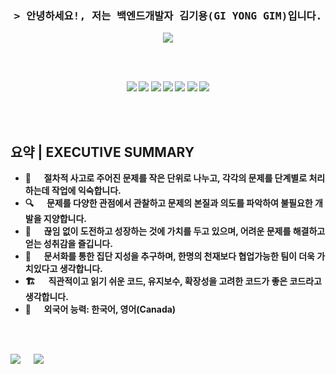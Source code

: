 <br><br>
<!-- Intro -->
<h3 align="center">
  <samp>&gt; 안녕하세요!, 저는 백엔드개발자 김기용(GI YONG GIM)입니다.
  <b>
  </samp>
</h3>


<p align="center">
  <a href="https://gygimdev.github.io/docs/spring" target="_blank">
  <img src="https://img.shields.io/badge/블로그-0A0A0A?style=for-the-badge&logo=dev.to&logoColor=white">
  </a>
</p>

<br><br>

<p align="center">
<!-- 스프링 -->
  <img src="https://img.shields.io/badge/springboot-6DB33F?style=for-the-badge&logo=springboot&logoColor=white">
  <img src="https://img.shields.io/badge/JAVA-007396?style=for-the-badge&logo=openjdk&logoColor=white">
  <img src="https://img.shields.io/badge/django-092E20?style=for-the-badge&logo=django&logoColor=white">
  <img src="https://img.shields.io/badge/python-3776AB?style=for-the-badge&logo=python&logoColor=white"> 
  <img src="https://img.shields.io/badge/C++-00599C?style=for-the-badge&logo=cplusplus&logoColor=white">
  <img src="https://img.shields.io/badge/kubernetes-326CE5?style=for-the-badge&logo=kubernetes&logoColor=white">
  <img src="https://img.shields.io/badge/aws-232F3E?style=for-the-badge&logo=amazonaws&logoColor=white">
</p>


<br><br>

<!-- 요약 -->
## 요약 | EXECUTIVE SUMMARY
- 🧠 &emsp; 절차적 사고로 주어진 문제를 작은 단위로 나누고, 각각의 문제를 단계별로 처리하는데 작업에 익숙합니다.
- 🔍 &emsp; 문제를 다양한 관점에서 관찰하고 문제의 본질과 의도를 파악하여 불필요한 개발을 지양합니다.
- 🚀 &emsp; 끊임 없이 도전하고 성장하는 것에 가치를 두고 있으며, 어려운 문제를 해결하고 얻는 성취감을 즐깁니다.
- 🤲 &emsp; 문서화를 통한 집단 지성을 추구하며, 한명의 천재보다 협업가능한 팀이 더욱 가치있다고 생각합니다.
- 🏗️ &emsp; 직관적이고 읽기 쉬운 코드, 유지보수, 확장성을 고려한 코드가 좋은 코드라고 생각합니다.
- 📢 &emsp; 외국어 능력: 한국어, 영어(Canada)

<br><br>

  <img src="https://github-readme-stats.vercel.app/api?username=gygimdev&count_private=true&show_icons=true&theme=gruvbox">
       &emsp;
<img src="https://github-readme-stats-d2fgj8l8y-gygimdev.vercel.app/api/top-langs/?username=gygimdev&hide=html,ruby,css&layout=Donut&langs_count=8&theme=dark">
